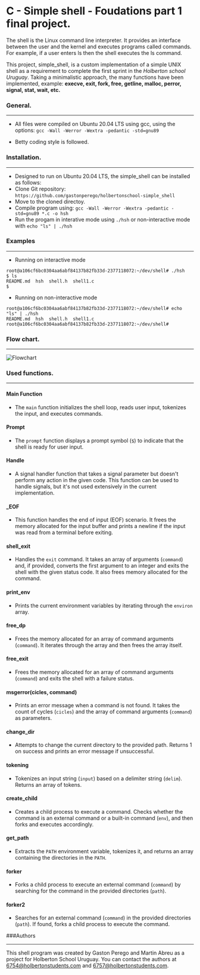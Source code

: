 # C - Simple shell - Foudations part 1 final project.

The shell is the Linux command line interpreter. It provides an interface between the user and the kernel and executes programs called commands. For example, if a user enters ls then the shell executes the ls command.

This project, simple_shell, is a custom implementation of a simple UNIX shell as a requirement to complete the first sprint in the <em></emHolberton>Holberton school Uruguay</em>. Taking a minimalistic approach, the many functions have been implemented, example:  <strong>execve, exit, fork, free, getline, malloc, perror, signal, stat, wait, etc.</strong>

### General.
***
- All files were compiled on Ubuntu 20.04 LTS using gcc, using the options: `` gcc -Wall -Werror -Wextra -pedantic -std=gnu89 ``

- Betty coding style is followed.

### Installation.
***
- Designed to run on Ubuntu 20.04 LTS, the simple_shell can be installed as follows:
- Clone Git repository: ```https://github.com/gastonperego/holbertonschool-simple_shell```
- Move to the cloned directoy.
- Compile program using: `` gcc -Wall -Werror -Wextra -pedantic -std=gnu89 *.c -o hsh ``
- Run the progam in interative mode using ``./hsh`` or non-interactive mode with ``echo "ls" | ./hsh``

### Examples
***
- Running  on interactive mode
```
root@a106cf6bc0304aa6abf84137b82fb33d-2377118072:~/dev/shell# ./hsh
$ ls
README.md  hsh  shell.h  shell1.c
$ 
```

- Running  on non-interactive mode
```
root@a106cf6bc0304aa6abf84137b82fb33d-2377118072:~/dev/shell# echo "ls" | ./hsh
README.md  hsh  shell.h  shell1.c
root@a106cf6bc0304aa6abf84137b82fb33d-2377118072:~/dev/shell# 
```
### Flow chart.
***
![Flowchart](https://github.com/gastonperego/holbertonschool-simple_shell/assets/135220699/a8b62edc-3e22-4ef9-b551-dfc351b66c09)

### Used functions.
***



#### Main Function
- The `main` function initializes the shell loop, reads user input, tokenizes the input, and executes commands.
#### Prompt
- The `prompt` function displays a prompt symbol (`$`) to indicate that the shell is ready for user input.
#### Handle
- A signal handler function that takes a signal parameter but doesn't perform any action in the given code. This function can be used to handle signals, but it's not used extensively in the current implementation.
#### _EOF
- This function handles the end of input (EOF) scenario. It frees the memory allocated for the input buffer and prints a newline if the input was read from a terminal before exiting.
#### shell_exit
- Handles the `exit` command. It takes an array of arguments (`command`) and, if provided, converts the first argument to an integer and exits the shell with the given status code. It also frees memory allocated for the command.
#### print_env
- Prints the current environment variables by iterating through the `environ` array.
#### free_dp
- Frees the memory allocated for an array of command arguments (`command`). It iterates through the array and then frees the array itself.
#### free_exit
- Frees the memory allocated for an array of command arguments (`command`) and exits the shell with a failure status.
#### msgerror(cicles, command)
- Prints an error message when a command is not found. It takes the count of cycles (`cicles`) and the array of command arguments (`command`) as parameters.
#### change_dir
- Attempts to change the current directory to the provided path. Returns 1 on success and prints an error message if unsuccessful.
#### tokening
- Tokenizes an input string (`input`) based on a delimiter string (`delim`). Returns an array of tokens.
#### create_child
- Creates a child process to execute a command. Checks whether the command is an external command or a built-in command (`env`), and then forks and executes accordingly.
#### get_path
- Extracts the `PATH` environment variable, tokenizes it, and returns an array containing the directories in the `PATH`.
#### forker
- Forks a child process to execute an external command (`command`) by searching for the command in the provided directories (`path`).
#### forker2
- Searches for an external command (`command`) in the provided directories (`path`). If found, forks a child process to execute the command.

###Authors
***
This shell program was created by Gaston Perego and Martin Abreu as a project for Holberton School Uruguay. You can contact the authors at 6754@holbertonstudents.com and 6757@holbertonstudents.com.

